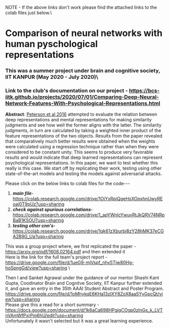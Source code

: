 NOTE - If the above links don't work please find the attached links to the colab files just below.\
# Comparison of neural networks with human pyschological representations
### This was a summer project under brain and cognitive society, IIT KANPUR (May 2020 - July 2020)\
### Link to the club's documentation on our project - https://bcs-iitk.github.io/projects/2020/07/01/Comparing-Deep-Neural-Network-Features-With-Psychological-Representations.html
**Abstract**:
[Peterson et al 2016](https://arxiv.org/abs/1608.02164) attempted to evaluate the relation between deep representations and mental representations for making similarity judgments and see how well the former aligns with the latter. The similarity judgments, in turn are calculated by taking a weighted inner product of the feature representations of the two objects.  Results from the paper revealed that comparatively much better results were obtained when the weights were calculated using a regression technique rather than when they were considered to be constant unity. This seems to produce very favorable results and would indicate that deep learned representations can represent psychological representations. In this paper, we want to test whether this really is this case. We start off by replicating their work, testing using other state-of-the-art models and testing the models against adversarial attacks. 

Please click on the below links to colab files for the code---

1) ***main file***-  https://colab.research.google.com/drive/1OiYxRpjQqeHsXOpxhnUwyREoaj0T9pUz?usp=sharing 
2) ***check against spurious correlations***- https://colab.research.google.com/drive/1_apYWnIcYwuvRtJkQRV74NRpBaB1KSOU?usp=sharing
3) ***testing other cnn's***- https://colab.research.google.com/drive/1qk61zXburbj8zY28hMK37eCGA2B9G_Ua?usp=sharing

This was a group project where, we first replicated the paper - https://arxiv.org/pdf/1608.02164.pdf and then extended it\
Here is the link for the full team's project report - https://drive.google.com/file/d/1ueG9-mjVspf_nhy5Tjw80Hg-hoSpngGd/view?usp=sharing \  

Then I and Sanket Agrawal under the guidance of our mentor Shashi Kant Gupta, Coodinator Brain and Cognitve Society, IIT Kanpur further extended it, and gave an entry in the 35th AAAI Student Abstract and Poster Program.
https://drive.google.com/file/d/1oMhykqE6KHa13zIXY8ZoX8aa5YyGpcQt/view?usp=sharing \
Please give this a read for a short summary - https://docs.google.com/document/d/1k6aCa698HPgjgCOgp0zlnGx_k_LVTnVAmWfPxrPm6hU/edit?usp=sharing \
Unfortunately it wasn't selected but it was a great learning experience.

